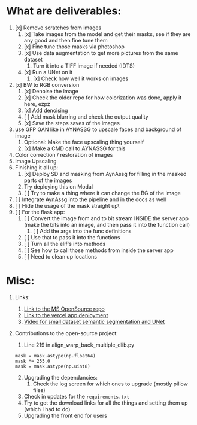 # What are deliverables:

1. [x] Remove scratches from images
   1. [x] Take images from the model and get their masks, see if they are any good and then fine tune them
   2. [x] Fine tune those masks via photoshop
   3. [x] Use data augmentation to get more pictures from the same dataset
      1. Turn it into a TIFF image if needed (IDTS)
   4. [x] Run a UNet on it
      1. [x] Check how well it works on images
2. [x] BW to RGB conversion
   1. [x] Denoise the image
   2. [x] Check the older repo for how colorization was done, apply it here, ezpz
   3. [x] Add denoising
   4. [ ] Add mask blurring and check the output quality
   5. [x] Save the steps saves of the images
3. use GFP GAN like in AYNASSG to upscale faces and background of image
   1. Optional: Make the face upscaling thing yourself
   2. [x] Make a CMD call to AYNASSG for this
4. Color correction / restoration of images 
5. Image Upscaling
6. Finishing it all up:
   1. [x] Deploy SD and masking from AynAssg for filling in the masked parts of the images
   2. Try deploying this on Modal
   3. [ ] Try to make a thing where it can change the BG of the image
7. [ ] Integrate AynAssg into the pipeline and in the docs as well
8. [ ] Hide the usage of the mask straight up\
9. [ ] For the flask app:
   1. [ ] Convert the image from and to bit stream INSIDE the server app (make the bits into an image, and then pass it into the function call)
      1. [ ] Add the args into the func definitions
   2. [ ] Use that to pass it into the functions
   3. [ ] Turn all the elif's into methods
   4. [ ] See how to call those methods from inside the server app
   5. [ ] Need to clean up locations


# Misc:

1. Links:
   1. [Link to the MS OpenSource repo](https://github.com/microsoft/Bringing-Old-Photos-Back-to-Life)
   2. [Link to the vercel app deployment](https://restoring-images.vercel.app/)
   3. [Video for small dataset semantic segmentation and UNet](https://www.youtube.com/watch?v=-XeKG_T6tdc)

2. Contributions to the open-source project:
   1. Line 219 in align_warp_back_multiple_dlib.py
   ```
   mask = mask.astype(np.float64)
   mask *= 255.0
   mask = mask.astype(np.uint8)
   ```
   2. Upgrading the dependancies:
      1. Check the log screen for which ones to upgrade (mostly pillow files)
   3. Check in updates for the ```requirements.txt```
   4. Try to get the download links for all the things and setting them up (which I had to do)
   5. Upgrading the front end for users